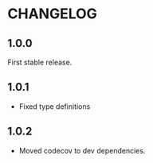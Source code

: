 # CHANGELOG

## 1.0.0

First stable release.

## 1.0.1

- Fixed type definitions

## 1.0.2

- Moved codecov to dev dependencies.
